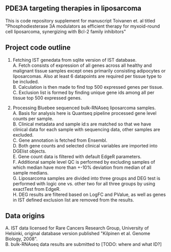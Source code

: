 ## PDE3A targeting therapies in liposarcoma

This is code repository supplement for manuscript Toivanen et. al titled "Phosphodiesterase 3A modulators as efficient therapy for myxoid-round cell liposarcoma, synergizing with Bcl-2 family inhibitors"

## Project code outline
1. Fetching IST genedata from sqlite version of IST database.<br/>
 A. Fetch consists of expression of all genes across all healthy and malignant tissue samples except ones primarily consisting adipocytes or liposarcomas. Also at least 6 datapoints are required per tissue type to be included.<br/>
 B. Calculation is then made to find top 500 expressed genes per tissue.<br/>
 C. Exclusion list is formed by finding unique gene ids among all per tissue top 500 expressed genes.<br/>

2. Processing Bluebee sequenced bulk-RNAseq liposarcoma samples.<br/>
 A. Basis for analysis here is Quantseq pipeline processed gene level counts per sample.<br/>
 B. Clinical metadata and sample id:s are matched so that we have clinical data for each sample with sequencing data, other samples are excluded.<br/>
 C. Gene annotation is fetched from Ensembl.<br/>
 D. Both gene counts and selected clinical variables are imported into DGElist objects.<br/>
 E. Gene count data is filtered with default EdgeR parameters.<br/>
 F. Additional sample level QC is performed by excluding samples of which median have more than +-10% deviation from median of all sample medians.<br/>
 G. Liposarcoma samples are divided into three groups and DEG test is performed with logic one vs. other two for all three groups by using exactTest from EdgeR.<br/>
 H. DEG results are filtered based on LogFC and PValue, as well as genes in IST defined exclusion list are removed from the results.<br/>
  
 ## Data origins
 A. IST data licensed for Rare Cancers Research Group, University of Helsinki, original database version published "Kilpinen et al. Genome Biology, 2008".<br/>
 B. bulk-RNAseq data results are submitted to [TODO: where and what ID?]<br/>
